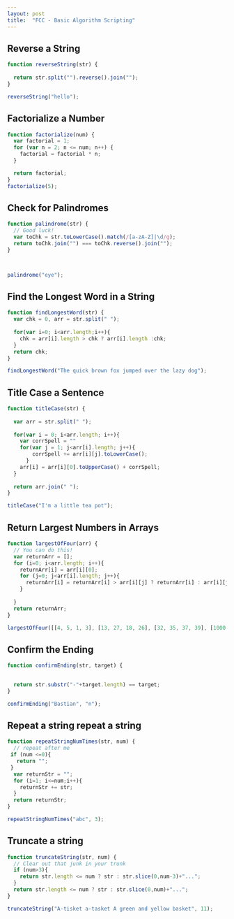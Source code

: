 ```yaml
---
layout: post
title:  "FCC - Basic Algorithm Scripting" 
---
```


Reverse a String
---------------------

```javascript
function reverseString(str) {
  
  return str.split("").reverse().join("");
}

reverseString("hello");
```

 
Factorialize a Number
---------------------

```javascript
function factorialize(num) {
  var factorial = 1;
  for (var n = 2; n <= num; n++) {
    factorial = factorial * n;
  }

  return factorial;
}
factorialize(5);
```

 
Check for Palindromes
---------------------

```javascript
function palindrome(str) {
  // Good luck!
  var toChk = str.toLowerCase().match(/[a-zA-Z]|\d/g);
  return toChk.join("") === toChk.reverse().join("");
}



palindrome("eye");
```


Find the Longest Word in a String
---------------------

```javascript
function findLongestWord(str) {
  var chk = 0, arr = str.split(" ");
  
  for(var i=0; i<arr.length;i++){
    chk = arr[i].length > chk ? arr[i].length :chk;
  }
  return chk;
}

findLongestWord("The quick brown fox jumped over the lazy dog");
```

 

Title Case a Sentence
---------------------

```javascript
function titleCase(str) {
  
  var arr = str.split(" ");
  
  for(var i = 0; i<arr.length; i++){
    var corrSpell = ""
    for(var j = 1; j<arr[i].length; j++){
        corrSpell += arr[i][j].toLowerCase();
      }
    arr[i] = arr[i][0].toUpperCase() + corrSpell;
  }
  
  return arr.join(" ");
}

titleCase("I'm a little tea pot");
```

 
Return Largest Numbers in Arrays
---------------------

```javascript
function largestOfFour(arr) {
  // You can do this!
  var returnArr = [];
  for (i=0; i<arr.length; i++){
    returnArr[i] = arr[i][0];
    for (j=0; j<arr[i].length; j++){
      returnArr[i] = returnArr[i] > arr[i][j] ? returnArr[i] : arr[i][j];
    }
    
  }
  return returnArr;
}

largestOfFour([[4, 5, 1, 3], [13, 27, 18, 26], [32, 35, 37, 39], [1000, 1001, 857, 1]]);
```

 
Confirm the Ending
---------------------

```javascript
function confirmEnding(str, target) {
 

  return str.substr("-"+target.length) == target;
}

confirmEnding("Bastian", "n");
```


 
Repeat a string repeat a string
---------------------

```javascript
function repeatStringNumTimes(str, num) {
  // repeat after me
 if (num <=0){
   return "";
 }
  var returnStr = "";
  for (i=1; i<=num;i++){
    returnStr += str;
  }
  return returnStr;
}

repeatStringNumTimes("abc", 3);

```

 
Truncate a string
---------------------

```javascript
function truncateString(str, num) {
  // Clear out that junk in your trunk
  if (num>3){
    return str.length <= num ? str : str.slice(0,num-3)+"...";
  }
  return str.length <= num ? str : str.slice(0,num)+"...";
}

truncateString("A-tisket a-tasket A green and yellow basket", 11);


```

